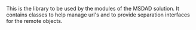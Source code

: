 ﻿This is the library to be used by the modules of the MSDAD solution.
It contains classes to help manage url's and to provide separation interfaces for the remote objects.
